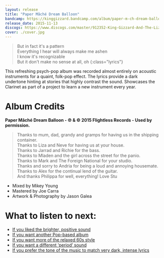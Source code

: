 ```yaml
---
layout: release
title: "Paper Mâché Dream Balloon"
bandcamp: https://kinggizzard.bandcamp.com/album/paper-m-ch-dream-balloon
release_date: 2015-11-13
discogs: https://www.discogs.com/master/912352-King-Gizzard-And-The-Lizard-Wizard-Paper-M%C3%A2ch%C3%A9-Dream-Balloon
cover: ./cover.jpg
---
```


> But in fact it's a pattern  
> Everything I hear will always make me ashen  
> I know it's recognizable  
> But it don't make no sense at all, oh
{:class="lyrics"}

This refreshing psych-pop album was recorded almost entirely on acoustic instruments for a quaint, folk-pop effect. The lyrics provide a dark undertone hinting at stories that highly contrast the sound. Showcases the Clarinet as part of a project to learn a new instrument every year.

# Album Credits

**Paper Mâché Dream Balloon - ℗ & © 2015 Flightless Records - Used by permission.**

> Thanks to mum, dad, grandy and gramps for having us in the shipping container.  
> Thanks to Liza and Neve for having us at your house.  
> Thanks to Jarrad and Richie for the bass.  
> Thanks to Mladen and the girl across the street for the panio.  
> Thanks to Mark and The Foreign National for your studio.  
> Thanks and sorry to Andria for being a loud and annoying housemate.  
> Thanks to Alex for the continual lend of the guitar.  
> And thanks Philippa for well, everything! Love Stu  

* Mixed by Mikey Young
* Mastered by Joe Carra
* Artwork & Photography by Jason Galea

# What to listen to next:

*   [If you liked the brighter, positive sound](../butterfly-3000)
*   [If you want another Pop-based album](../changes)
*   [If you want more of the relaxed 60s style](../float-along-fill-your-lungs)
*   [If you want a different ‘period’ sound](../fishing-for-fishies)
*   [If you prefer the tone of the music to match very dark, intense lyrics](../infest-the-rats-nest)
